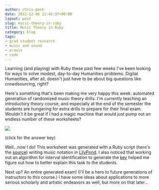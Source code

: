 ```yaml
---
author: chris-peck
date: 2012-12-06 11:42:37+00:00
layout: post
slug: music-theory-in-ruby
title: Music Theory in Ruby
category: blog
tags:
- grad student research
- music and sound
- praxis
- code
---
```


Learning (and playing) with Ruby these past few weeks I've been looking for ways to solve modest, day-to-day Humanities problems. Digital Humanities, after all, doesn't just have to be about big questions like crowdsourcing, right?

Here's something that's been making me very happy this week: automated generation of randomized music theory drills. I'm currently teaching an introductory theory course, and especially at the end of the semester the students are hungering for extra drills to prepare for their final exam. Wouldn't it be great if I had a magic machine that would just pump out an endless number of these worksheets?

[![](http://static.scholarslab.org/wp-content/uploads/2012/11/interval-drill.png)](http://static.scholarslab.org/wp-content/uploads/2012/11/interval-drill-key.png)

(click for the answer key)

Well...now I do! This worksheet was generated with a Ruby script (here's the [source](https://github.com/chrispeck/musictheory/blob/master/interval_practice.rb)) writing music notation in [LilyPond](http://lilypond.org/). I also noticed that working out an algorithm for interval identification to generate the [key](http://static.scholarslab.org/wp-content/uploads/2012/11/interval-drill-key.png) helped me figure out how to better explain this task to the students.

Next up? An entire generated exam! (I'll be a hero to future generations of instructors to this course.) I have some ideas about applications to more serious scholarly and artistic endeavors as well, but more on that later...
